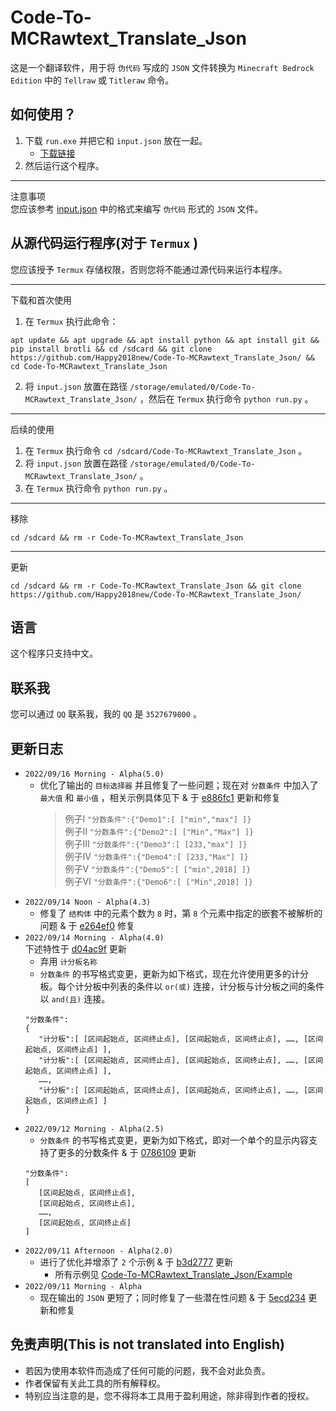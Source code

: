 # Code-To-MCRawtext_Translate_Json
这是一个翻译软件，用于将 `伪代码` 写成的 `JSON` 文件转换为 `Minecraft Bedrock Edition` 中的 `Tellraw`
或 `Titleraw` 命令。

## 如何使用？
1. 下载 `run.exe` 并把它和 `input.json` 放在一起。
   - [下载链接](https://github.com/Happy2018new/Code-To-MCRawtext_Translate_Json/raw/main/run.exe)
2. 然后运行这个程序。
***
注意事项<br>
您应该参考 [input.json](https://github.com/Happy2018new/Code-To-MCRawtext_Translate_Json/blob/main/Example/Example%20-%201/input.json.py) 中的格式来编写 `伪代码` 形式的 `JSON` 文件。

## 从源代码运行程序(对于 `Termux` )
您应该授予 `Termux` 存储权限，否则您将不能通过源代码来运行本程序。
***
下载和首次使用
1. 在 `Termux` 执行此命令：
```
apt update && apt upgrade && apt install python && apt install git && pip install brotli && cd /sdcard && git clone https://github.com/Happy2018new/Code-To-MCRawtext_Translate_Json/ && cd Code-To-MCRawtext_Translate_Json
```
2. 将 `input.json` 放置在路径 `/storage/emulated/0/Code-To-MCRawtext_Translate_Json/` ，然后在 `Termux` 执行命令 `python run.py` 。
***
后续的使用
1. 在 `Termux` 执行命令 `cd /sdcard/Code-To-MCRawtext_Translate_Json` 。
2. 将 `input.json` 放置在路径 `/storage/emulated/0/Code-To-MCRawtext_Translate_Json/` 。
3. 在 `Termux` 执行命令 `python run.py` 。
***
移除
```
cd /sdcard && rm -r Code-To-MCRawtext_Translate_Json
```
***
更新
```
cd /sdcard && rm -r Code-To-MCRawtext_Translate_Json && git clone https://github.com/Happy2018new/Code-To-MCRawtext_Translate_Json/
```
## 语言
这个程序只支持中文。

## 联系我
您可以通过 `QQ` 联系我，我的 `QQ` 是 `3527679800` 。

## 更新日志
   - `2022/09/16 Morning - Alpha(5.0)`
      - 优化了输出的 `目标选择器` 并且修复了一些问题；现在对 `分数条件` 中加入了 `最大值` 和 `最小值` ，相关示例具体见下 & 于 [e886fc1](https://github.com/Happy2018new/Code-To-MCRawtext_Translate_Json/commit/e886fc11ee29e86337ca8838fbd9e68a530f0be9) 更新和修复
         > 例子Ⅰ `"分数条件":{"Demo1":[ ["min","max"] ]}`<br>
         > 例子Ⅱ `"分数条件":{"Demo2":[ ["Min","Max"] ]}`<br>
         > 例子Ⅲ `"分数条件":{"Demo3":[ [233,"max"] ]}`<br>
         > 例子Ⅳ `"分数条件":{"Demo4":[ [233,"Max"] ]}`<br>
         > 例子Ⅴ `"分数条件":{"Demo5":[ ["min",2018] ]}`<br>
         > 例子Ⅵ `"分数条件":{"Demo6":[ ["Min",2018] ]}`
   - `2022/09/14 Noon - Alpha(4.3)`
      - 修复了 `结构体` 中的元素个数为 `8` 时，第 `8` 个元素中指定的嵌套不被解析的问题 & 于 [e264ef0](https://github.com/Happy2018new/Code-To-MCRawtext_Translate_Json/commit/e264ef0271cd69691ecbf962324ecfe765447d39) 修复
   - `2022/09/14 Morning - Alpha(4.0)`<br>
   下述特性于 [d04ac9f](https://github.com/Happy2018new/Code-To-MCRawtext_Translate_Json/commit/d04ac9f095ae3168bea082865d378b31a24898a3) 更新
      - 弃用 `计分板名称`
      - `分数条件` 的书写格式变更，更新为如下格式，现在允许使用更多的计分板。每个计分板中列表的条件以 `or(或)` 连接，计分板与计分板之间的条件以 `and(且)` 连接。
      ```
      "分数条件":
      {
         "计分板":[ [区间起始点, 区间终止点], [区间起始点, 区间终止点], ……, [区间起始点, 区间终止点] ],
         "计分板":[ [区间起始点, 区间终止点], [区间起始点, 区间终止点], ……, [区间起始点, 区间终止点] ],
         ……,
         "计分板":[ [区间起始点, 区间终止点], [区间起始点, 区间终止点], ……, [区间起始点, 区间终止点] ]
      }
      ```
   - `2022/09/12 Morning - Alpha(2.5)`
      - `分数条件` 的书写格式变更，更新为如下格式，即对一个单个的显示内容支持了更多的分数条件 & 于 [0786109](https://github.com/Happy2018new/Code-To-MCRawtext_Translate_Json/commit/07861093026272c99d15f92f70e458d72bd692dc) 更新
      ```
      "分数条件":
      [
         [区间起始点, 区间终止点],
         [区间起始点, 区间终止点],
         ……,
         [区间起始点, 区间终止点]
      ]
      ```
   - `2022/09/11 Afternoon - Alpha(2.0)`
      - 进行了优化并增添了 `2` 个示例 & 于 [b3d2777](https://github.com/Happy2018new/Code-To-MCRawtext_Translate_Json/commit/b3d2777d0cfbdac5efcfcc619e74c02e56d3830a) 更新
         - 所有示例见 [Code-To-MCRawtext_Translate_Json/Example](https://github.com/Happy2018new/Code-To-MCRawtext_Translate_Json/tree/main/Example)
   - `2022/09/11 Morning - Alpha`
      - 现在输出的 `JSON` 更短了；同时修复了一些潜在性问题 & 于 [5ecd234](https://github.com/Happy2018new/Code-To-MCRawtext_Translate_Json/commit/5ecd2348703d42efab5de08afb1c76612ebce9be) 更新和修复

## 免责声明(This is not translated into English)
- 若因为使用本软件而造成了任何可能的问题，我不会对此负责。 
- 作者保留有关此工具的所有解释权。
- 特别应当注意的是，您不得将本工具用于盈利用途，除非得到作者的授权。
